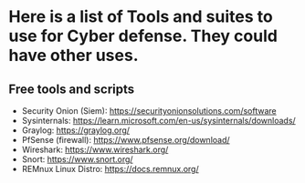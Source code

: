 # Here is a list of Tools and suites to use for Cyber defense. They could have other uses.

## Free tools and scripts 
- Security Onion (Siem): https://securityonionsolutions.com/software 
- Sysinternals: https://learn.microsoft.com/en-us/sysinternals/downloads/
- Graylog: https://graylog.org/
- PfSense (firewall): https://www.pfsense.org/download/
- Wireshark: https://www.wireshark.org/
- Snort: https://www.snort.org/
- REMnux Linux Distro: https://docs.remnux.org/

